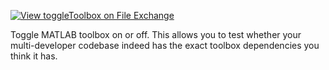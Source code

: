 [![View toggleToolbox on File Exchange](https://www.mathworks.com/matlabcentral/images/matlab-file-exchange.svg)](https://www.mathworks.com/matlabcentral/fileexchange/60347-toggletoolbox)

Toggle MATLAB toolbox on or off. This allows you to test whether your multi-developer codebase indeed has the exact toolbox dependencies you think it has. 
